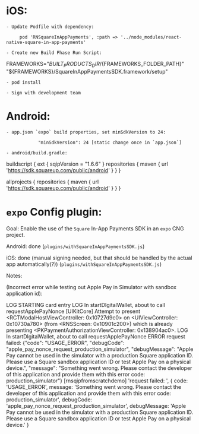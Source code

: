 iOS:
====

    - Update Podfile with dependency:

         pod 'RNSquareInAppPayments', :path => '../node_modules/react-native-square-in-app-payments'

    - Create new Build Phase Run Script:

 FRAMEWORKS="${BUILT_PRODUCTS_DIR}/${FRAMEWORKS_FOLDER_PATH}"
"${FRAMEWORKS}/SquareInAppPaymentsSDK.framework/setup"

    - pod install

    - Sign with development team



Android:
=========

    - app.json `expo` build properties, set minSdkVersion to 24:

                "minSdkVersion": 24 [static change once in `app.json`]

    - android/build.gradle:

buildscript {
    ext {
        sqipVersion = "1.6.6"
    }
    repositories {
        maven {
          url 'https://sdk.squareup.com/public/android'
       }
    }
}

allprojects {
    repositories {
        maven {
          url 'https://sdk.squareup.com/public/android'
       }
    }
}



`expo` Config plugin:
=====================

Goal: Enable the use of the `Square` In-App Payments SDK in an `expo` CNG project.

Android: done (`plugins/withSquareInAppPaymentsSDK.js`)

iOS:  done (manual signing needed, but that should be handled by the actual app automatically(?)) (`plugins/withSquareInAppPaymentsSDK.js`)


Notes:

(Incorrect error while testing out Apple Pay in Simulator with sandbox application id):

 LOG  STARTING card entry
 LOG  In startDIgitalWallet, about to call requestApplePayNonce
[UIKitCore] Attempt to present <RCTModalHostViewController: 0x10727d9c0> on <UIViewController: 0x10730a780> (from <RNSScreen: 0x10901c200>) which is already presenting <PKPaymentAuthorizationViewController: 0x138904ac0>.
 LOG  In startDIgitalWallet, about to call requestApplePayNonce
 ERROR  request failed:  {"code": "USAGE_ERROR", "debugCode": "apple_pay_nonce_request_production_simulator", "debugMessage": "Apple Pay cannot be used in the simulator with a production Square application ID. Please use a Square sandbox application ID or test Apple Pay on a physical device.", "message": "Something went wrong. Please contact the developer of this application and provide them with this error code: production_simulator"}
[rnsqipfromscratchdemo] 'request failed: ', { code: 'USAGE_ERROR',
message: 'Something went wrong. Please contact the developer of this application and provide them with this error code: production_simulator',
debugCode: 'apple_pay_nonce_request_production_simulator',
debugMessage: 'Apple Pay cannot be used in the simulator with a production Square application ID. Please use a Square sandbox application ID or test Apple Pay on a physical device.' }


